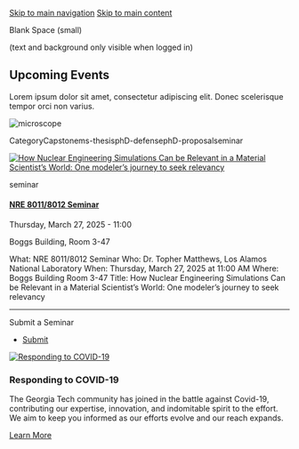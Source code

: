 [Skip to main navigation](https://me.gatech.edu/events/day/20250327#main-navigation) [Skip to main content](https://me.gatech.edu/events/day/20250327#main-content)

Blank Space (small)

(text and background only visible when logged in)

## Upcoming Events

Lorem ipsum dolor sit amet, consectetur adipiscing elit. Donec scelerisque tempor orci non varius.

![microscope](https://me.gatech.edu/sites/default/files/2021-03/michael-longmire-L9EV3OogLh0-unsplash2_0.jpeg)

CategoryCapstonems-thesisphD-defensephD-proposalseminar

[![How Nuclear Engineering Simulations Can be Relevant in a Material Scientist’s World: One modeler’s journey to seek relevancy](https://me.gatech.edu/sites/default/files/styles/event_listing_image_176x168_/public/2025-03/headshot_2019_low_size.jpg?itok=ebUAhRz7)](https://me.gatech.edu/event/nre-80118012-seminar-192)

seminar

#### [NRE 8011/8012 Seminar](http://www2.me.gatech.edu/www/calendar/view_seminar.asp?speaker=Topher%20Matthews&startDate=3/27/2025&startTime=11:00%20AM)

Thursday, March 27, 2025 - 11:00

Boggs Building, Room 3-47

What: NRE 8011/8012 Seminar Who: Dr. Topher Matthews, Los Alamos National Laboratory When: Thursday, March 27, 2025 at 11:00 AM Where: Boggs Building Room 3-47 Title: How Nuclear Engineering Simulations Can be Relevant in a Material Scientist’s World: One modeler’s journey to seek relevancy

* * *

Submit a Seminar

- [Submit](https://me.gatech.edu/submit-your-seminar)

[![Responding to COVID-19](https://me.gatech.edu/sites/default/files/2021-03/dylan-ferreira-HJmxky8Fvmo-unsplash%402x_1.png)](http://www.google.ca/)

### Responding to COVID-19

The Georgia Tech community has joined in the battle against Covid-19, contributing our expertise, innovation, and indomitable spirit to the effort. We aim to keep you informed as our efforts evolve and our reach expands.

[Learn More](http://www.google.ca/)